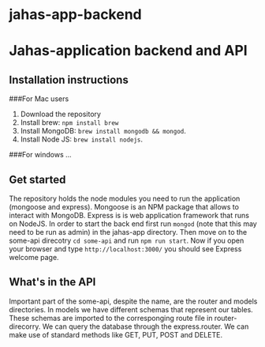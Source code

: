 # jahas-app-backend

# Jahas-application backend and API

## Installation instructions
###For Mac users
1. Download the repository
2. Install brew: `npm install brew`
3. Install MongoDB:  `brew install mongodb && mongod`.
4. Install Node JS: `brew install nodejs`.

###For windows
...

## Get started
The repository holds the node modules you need to run the application (mongoose and express). Mongoose is an NPM package that allows to interact with MongoDB. Express is is web application framework that runs on NodeJS. In order to start the back end first run `mongod` (note that this may need to be run as admin) in the jahas-app directory. Then move on to the some-api direcotry `cd some-api` and run `npm run start`.
Now if you open your browser and type `http://localhost:3000/` you should see Express welcome page.

## What's in the API
Important part of the some-api, despite the name, are the router and models directories. In models we have different schemas that represent our tables. These schemas are imported to the corresponging route file in router-direcorry. We can query the database through the express.router. We can make use of standard methods like GET, PUT, POST and DELETE.
